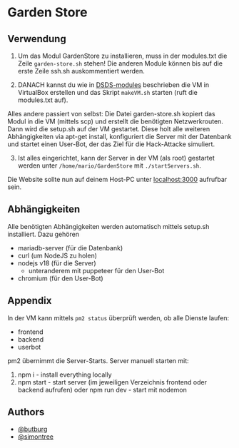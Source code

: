 # Garden Store

## Verwendung

1. Um das Modul GardenStore zu installieren, muss in der modules.txt die
Zeile `garden-store.sh` stehen! Die anderen Module können bis auf die erste Zeile ssh.sh auskommentiert werden.

2. DANACH kannst du wie in
[DSDS-modules](https://github.com/dabrowskiw/DSDS-modules/tree/master/makeVM)
beschrieben die VM in VirtualBox erstellen und das Skript `makeVM.sh` starten
(ruft die modules.txt auf).

Alles andere passiert von selbst: Die Datei garden-store.sh kopiert
das Modul in die VM (mittels scp) und erstellt die benötigten Netzwerkrouten.
Dann wird die setup.sh auf der VM gestartet. Diese holt alle
weiteren Abhängigkeiten via apt-get install, konfiguriert die Server mit der
Datenbank und startet einen User-Bot, der das Ziel für die Hack-Attacke simuliert.

3. Ist alles eingerichtet, kann der Server in der VM (als root) gestartet werden unter `/home/mario/GardenStore` mit `./startServers.sh`.

Die Website sollte nun auf deinem Host-PC unter [localhost:3000](localhost:3000) aufrufbar sein.

## Abhängigkeiten

Alle benötigten Abhängigkeiten werden automatisch mittels setup.sh installiert.
Dazu gehören

* mariadb-server (für die Datenbank)
* curl (um NodeJS zu holen)
* nodejs v18 (für die Server)
  * unteranderem mit puppeteer für den User-Bot
* chromium (für den User-Bot)

## Appendix

In der VM kann mittels `pm2 status` überprüft werden, ob alle Dienste laufen:

* frontend
* backend
* userbot

pm2 übernimmt die Server-Starts. Server manuell starten mit:

1. npm i - install everything locally
2. npm start - start server (im jeweiligen Verzeichnis frontend oder backend aufrufen) oder npm run dev - start mit nodemon

## Authors

* [@butburg](https://www.github.com/octokatherine)
* [@simontree](https://github.com/simontree)